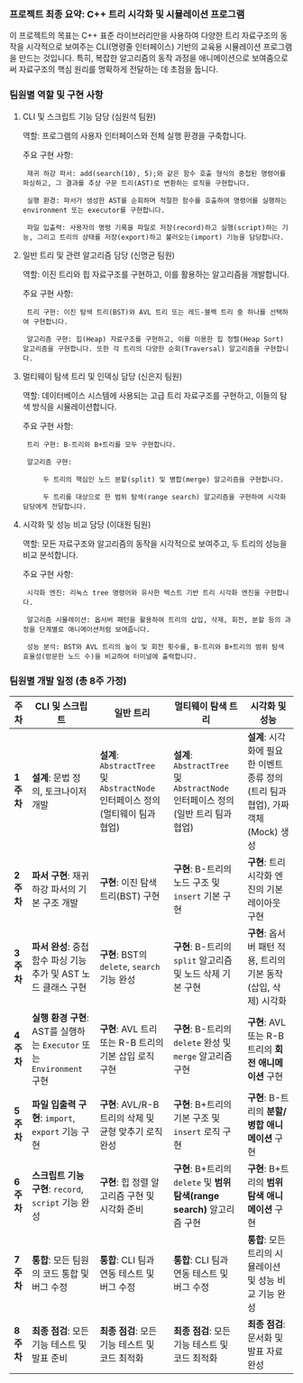 ### 프로젝트 최종 요약: C++ 트리 시각화 및 시뮬레이션 프로그램

이 프로젝트의 목표는 C++ 표준 라이브러리만을 사용하여 다양한 트리 자료구조의 동작을 시각적으로 보여주는 CLI(명령줄 인터페이스) 기반의 교육용 시뮬레이션 프로그램을 만드는 것입니다. 특히, 복잡한 알고리즘의 동작 과정을 애니메이션으로 보여줌으로써 자료구조의 핵심 원리를 명확하게 전달하는 데 초점을 둡니다.

### 팀원별 역할 및 구현 사항

1. CLI 및 스크립트 기능 담당 (심원석 팀원)

    역할: 프로그램의 사용자 인터페이스와 전체 실행 환경을 구축합니다.

    주요 구현 사항:

        재귀 하강 파서: add(search(10), 5);와 같은 함수 호출 형식의 중첩된 명령어를 파싱하고, 그 결과를 추상 구문 트리(AST)로 변환하는 로직을 구현합니다.

        실행 환경: 파서가 생성한 AST를 순회하며 적절한 함수를 호출하여 명령어를 실행하는 environment 또는 executor를 구현합니다.

        파일 입출력: 사용자의 명령 기록을 파일로 저장(record)하고 실행(script)하는 기능, 그리고 트리의 상태를 저장(export)하고 불러오는(import) 기능을 담당합니다.

2. 일반 트리 및 관련 알고리즘 담당 (신명균 팀원)

    역할: 이진 트리와 힙 자료구조를 구현하고, 이를 활용하는 알고리즘을 개발합니다.

    주요 구현 사항:

        트리 구현: 이진 탐색 트리(BST)와 AVL 트리 또는 레드-블랙 트리 중 하나를 선택하여 구현합니다.

        알고리즘 구현: 힙(Heap) 자료구조를 구현하고, 이를 이용한 힙 정렬(Heap Sort) 알고리즘을 구현합니다. 또한 각 트리의 다양한 순회(Traversal) 알고리즘을 구현합니다.

3. 멀티웨이 탐색 트리 및 인덱싱 담당 (신은지 팀원)

    역할: 데이터베이스 시스템에 사용되는 고급 트리 자료구조를 구현하고, 이들의 탐색 방식을 시뮬레이션합니다.

    주요 구현 사항:

        트리 구현: B-트리와 B+트리를 모두 구현합니다.

        알고리즘 구현:

            두 트리의 핵심인 노드 분할(split) 및 병합(merge) 알고리즘을 구현합니다.

            두 트리를 대상으로 한 범위 탐색(range search) 알고리즘을 구현하여 시각화 담당에게 전달합니다.

4. 시각화 및 성능 비교 담당 (이대원 팀원)

    역할: 모든 자료구조와 알고리즘의 동작을 시각적으로 보여주고, 두 트리의 성능을 비교 분석합니다.

    주요 구현 사항:

        시각화 엔진: 리눅스 tree 명령어와 유사한 텍스트 기반 트리 시각화 엔진을 구현합니다.

        알고리즘 시뮬레이션: 옵서버 패턴을 활용하여 트리의 삽입, 삭제, 회전, 분할 등의 과정을 단계별로 애니메이션처럼 보여줍니다.

        성능 분석: BST와 AVL 트리의 높이 및 회전 횟수를, B-트리와 B+트리의 범위 탐색 효율성(방문한 노드 수)을 비교하여 터미널에 출력합니다.

### 팀원별 개발 일정 (총 8주 가정)

| **주차**  | **CLI 및 스크립트**                                         | **일반 트리**                                                     | **멀티웨이 탐색 트리**                                                 | **시각화 및 성능**                                          |
| ------- | ------------------------------------------------------ | ------------------------------------------------------------- | -------------------------------------------------------------- | ----------------------------------------------------- |
| **1주차** | **설계**: 문법 정의, 토크나이저 개발                                | **설계**: `AbstractTree` 및 `AbstractNode` 인터페이스 정의 (멀티웨이 팀과 협업) | **설계**: `AbstractTree` 및 `AbstractNode` 인터페이스 정의 (일반 트리 팀과 협업) | **설계**: 시각화에 필요한 이벤트 종류 정의 (트리 팀과 협업), 가짜 객체(Mock) 생성 |
| **2주차** | **파서 구현**: 재귀 하강 파서의 기본 구조 개발                          | **구현**: 이진 탐색 트리(BST) 구현                                      | **구현**: B-트리의 노드 구조 및 `insert` 기본 구현                           | **구현**: 트리 시각화 엔진의 기본 레이아웃 구현                         |
| **3주차** | **파서 완성**: 중첩 함수 파싱 기능 추가 및 AST 노드 클래스 구현              | **구현**: BST의 `delete`, `search` 기능 완성                         | **구현**: B-트리의 `split` 알고리즘 및 노드 삭제 기본 구현                       | **구현**: 옵서버 패턴 적용, 트리의 기본 동작(삽입, 삭제) 시각화              |
| **4주차** | **실행 환경 구현**: AST를 실행하는 `Executor` 또는 `Environment` 구현 | **구현**: AVL 트리 또는 R-B 트리의 기본 삽입 로직 구현                         | **구현**: B-트리의 `delete` 완성 및 `merge` 알고리즘 구현                    | **구현**: AVL 또는 R-B 트리의 **회전 애니메이션** 구현                |
| **5주차** | **파일 입출력 구현**: `import`, `export` 기능 구현                | **구현**: AVL/R-B 트리의 삭제 및 균형 맞추기 로직 완성                         | **구현**: B+트리의 기본 구조 및 `insert` 로직 구현                           | **구현**: B-트리의 **분할/병합 애니메이션** 구현                      |
| **6주차** | **스크립트 기능 구현**: `record`, `script` 기능 완성               | **구현**: 힙 정렬 알고리즘 구현 및 시각화 준비                                 | **구현**: B+트리의 `delete` 및 **범위 탐색(range search)** 알고리즘 구현       | **구현**: B+트리의 **범위 탐색 애니메이션** 구현                      |
| **7주차** | **통합**: 모든 팀원의 코드 통합 및 버그 수정                           | **통합**: CLI 팀과 연동 테스트 및 버그 수정                                 | **통합**: CLI 팀과 연동 테스트 및 버그 수정                                  | **통합**: 모든 트리의 시뮬레이션 및 성능 비교 기능 완성                    |
| **8주차** | **최종 점검**: 모든 기능 테스트 및 발표 준비                           | **최종 점검**: 모든 기능 테스트 및 코드 최적화                                 | **최종 점검**: 모든 기능 테스트 및 코드 최적화                                  | **최종 점검**: 문서화 및 발표 자료 완성                             |